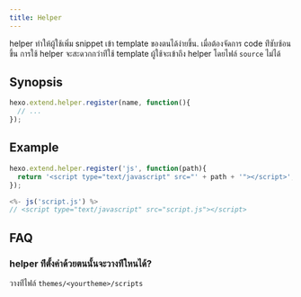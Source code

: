 ```yaml
---
title: Helper
---
```

helper ทำให้ผู้ใช้เพิ่ม snippet เข้า template ของตนได้ง่ายขึ้น. เมื่อต้องจัดการ code ท่ีซับซ้อนขึ้น การใช้ helper จะสะดวกกว่าท่ีใช้ template ผู้ใช้จะเข้าถึง helper โดยไฟล์ `source` ไม่ได้

## Synopsis

``` js
hexo.extend.helper.register(name, function(){
  // ...
});
```

## Example

``` js
hexo.extend.helper.register('js', function(path){
  return '<script type="text/javascript" src="' + path + '"></script>';
});
```

``` js
<%- js('script.js') %>
// <script type="text/javascript" src="script.js"></script>
```

## FAQ

###  helper ท่ีตั้งค่าด้วยตนนั้นจะวางท่ีใหนได้?

วางท่ีไฟล์ `themes/<yourtheme>/scripts`
